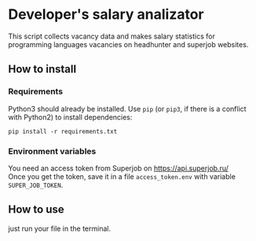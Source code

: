 # Developer's salary analizator

This script collects  vacancy data and makes salary statistics for programming languages vacancies on headhunter and superjob websites.

## How to install

### Requirements 

Python3 should already be installed. 
Use `pip` (or `pip3`, if there is a conflict with Python2) to install dependencies:
```
pip install -r requirements.txt
```

### Environment variables

You need an access token from Superjob on https://api.superjob.ru/  
Once you get the token, save it in a file `access_token.env` with variable `SUPER_JOB_TOKEN`.

## How to use

just run your file in the terminal.
